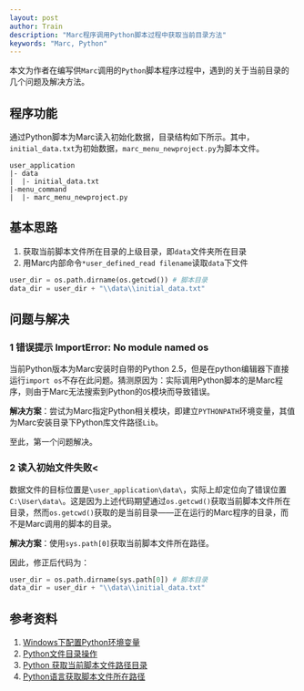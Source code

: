 ```yaml
---
layout: post
author: Train
description: "Marc程序调用Python脚本过程中获取当前目录方法"
keywords: "Marc, Python"
---
```


本文为作者在编写供`Marc`调用的`Python`脚本程序过程中，遇到的关于当前目录的几个问题及解决方法。

## 程序功能

通过Python脚本为Marc读入初始化数据，目录结构如下所示。其中，`initial_data.txt`为初始数据，`marc_menu_newproject.py`为脚本文件。

```
user_application
|- data
|  |- initial_data.txt
|-menu_command
|  |- marc_menu_newproject.py
```

## 基本思路

1. 获取当前脚本文件所在目录的上级目录，即`data`文件夹所在目录
2. 用Marc内部命令`*user_defined_read filename`读取`data`下文件

```python
user_dir = os.path.dirname(os.getcwd()) # 脚本目录
data_dir = user_dir + "\\data\\initial_data.txt"
```

## 问题与解决

### 1 错误提示 ImportError: No module named os

当前Python版本为Marc安装时自带的Python 2.5，但是在python编辑器下直接运行`import os`不存在此问题。猜测原因为：实际调用Python脚本的是Marc程序，则由于Marc无法搜索到Python的`OS`模块而导致错误。

**解决方案**：尝试为Marc指定Python相关模块，即建立`PYTHONPATH`环境变量，其值为Marc安装目录下Python库文件路径`Lib`。

至此，第一个问题解决。

### 2 读入初始文件失败<

数据文件的目标位置是`\user_application\data\`，实际上却定位向了错误位置`C:\User\data\`。这是因为上述代码期望通过`os.getcwd()`获取当前脚本文件所在目录，然而`os.getcwd()`获取的是当前目录——正在运行的Marc程序的目录，而不是Marc调用的脚本的目录。

**解决方案**：使用`sys.path[0]`获取当前脚本文件所在路径。

因此，修正后代码为：

```python
user_dir = os.path.dirname(sys.path[0]) # 脚本目录
data_dir = user_dir + "\\data\\initial_data.txt"
```

## 参考资料

1. [Windows下配置Python环境变量](http://www.cnblogs.com/qiyeshublog/archive/2012/01/24/2329162.html)
2. [Python文件目录操作](http://www.cnblogs.com/xuxm2007/archive/2010/08/09/1795504.html)
3. [Python 获取当前脚本文件路径目录](http://www.cnblogs.com/pchgo/archive/2011/09/19/2181248.html)
4. [Python语言获取脚本文件所在路径](http://blog.csdn.net/bupteinstein/article/details/6534177)